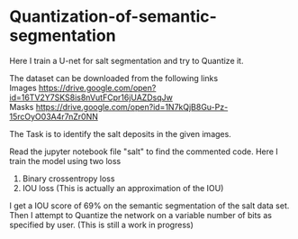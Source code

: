 # Quantization-of-semantic-segmentation
Here I train a U-net for salt segmentation and try to Quantize it.

The dataset can be downloaded from the following links <br />
Images https://drive.google.com/open?id=16TV2Y7SKS8is8nVutFCpr16jUAZDsqJw <br />
Masks https://drive.google.com/open?id=1N7kQjB8Gu-Pz-15rcOyO03A4r7nZr0NN  <br />

The Task is to identify the salt deposits in the given images.<br /> 

Read the jupyter notebook file "salt" to find the commented code. Here I train the model using two loss <br />
1) Binary crossentropy loss <br />
2) IOU loss (This is actually an approximation of the IOU) <br />

I get a IOU score of 69% on the semantic segmentation of the salt data set. Then I attempt to Quantize the network on a variable number of bits as specified by user. (This is still a work in progress)


